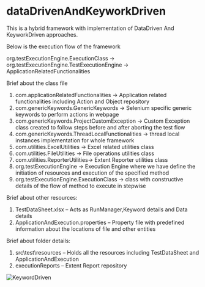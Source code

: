 # dataDrivenAndKeyworkDriven
This is a hybrid framework with implementation of DataDriven And KeyworkDriven approaches.

Below is the execution flow of the framework

org.testExecutionEngine.ExecutionClass -> org.testExecutionEngine.TestExecutionEngine -> ApplicationRelatedFunctionalities


Brief about the class file 
  1.	com.applicationRelatedFunctionalities -> Application related functionalities including Action and  Object repository
  2.	com.genericKeywords.GenericKeywords -> Selenium specific generic keywords to perform actions in webpage
  3.	com.genericKeywords.ProjectCustomException -> Custom Exception class  created to follow steps before and after aborting the test flow
  4.	com.genericKeywords.ThreadLocalFunctionalities -> thread local instances implementation for whole framework
  5.	com.utilities.ExcelUtilities -> Excel related utilities class 
  6.	com.utilities.FileUtilities -> File operations utilities class
  7.	com.utilities.ReporterUtilities-> Extent Reporter utilities class 
  8.	org.testExecutionEngine -> Execution Engine where we have define the initiation of resources and execution of the specified method
  9.	org.testExecutionEngine.ExecutionClass -> class with constructive details of the flow of method to execute in stepwise

Brief about other resources:
  1.	TestDataSheet.xlsx – Acts as RunManager,Keyword details and Data details
  2.	ApplicationAndExecution.properties – Property file with predefined information about the locations of file and other entities

Brief about folder details:
  1.	src\test\resources – Holds all the resources including TestDataSheet and ApplicationAndExecution
  2.	executionReports – Extent Report repository


 

![KeywordDriven](https://user-images.githubusercontent.com/30770216/187251293-86ca51f6-f324-41f3-bd4c-042758b37737.jpg)
